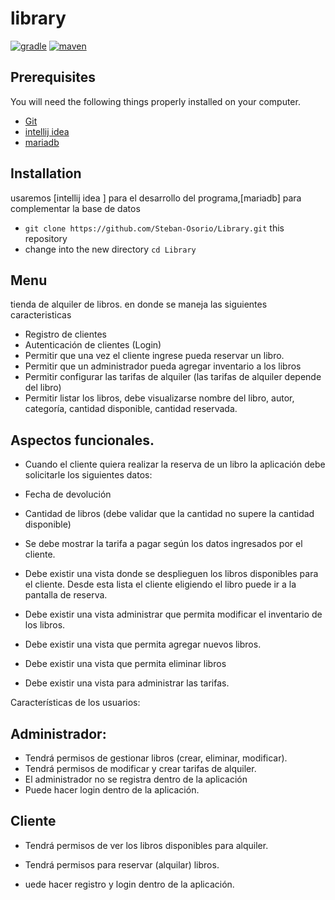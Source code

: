 # library

[![gradle](https://img.shields.io/badge/gradle-v6.7-yellow.svg)](https://gradle.org/install/)
[![maven](https://img.shields.io/badge/maven-v3.6.X-red.svg)](https://maven.apache.org/)

## Prerequisites

You will need the following things properly installed on your computer.

* [Git](http://git-scm.com/)
* [intellij idea ](https://www.jetbrains.com/es-es/idea/)
* [mariadb](https://mariadb.org/)

## Installation

usaremos [intellij idea ]  para el desarrollo del programa,[mariadb] para complementar la base de datos 

* `git clone https://github.com/Steban-Osorio/Library.git` this repository
* change into the new directory `cd Library`

## Menu
tienda de alquiler de libros.
en donde se maneja las siguientes caracteristicas 
* Registro de clientes
* Autenticación de clientes (Login)
* Permitir que una vez el cliente ingrese pueda reservar un libro.
* Permitir que un administrador pueda agregar inventario a los libros 
* Permitir configurar las tarifas de alquiler (las tarifas de alquiler depende del libro)
* Permitir listar los libros, debe visualizarse nombre del libro, autor, categoría, cantidad
disponible, cantidad reservada.

## Aspectos funcionales.
* Cuando el cliente quiera realizar la reserva de un libro la aplicación debe solicitarle los
siguientes datos:
* Fecha de devolución
* Cantidad de libros (debe validar que la cantidad no supere la cantidad
disponible)
* Se debe mostrar la tarifa a pagar según los datos ingresados por el cliente.

* Debe existir una vista donde se desplieguen los libros disponibles para el cliente.
Desde esta lista el cliente eligiendo el libro puede ir a la pantalla de reserva.
* Debe existir una vista administrar que permita modificar el inventario de los libros.
* Debe existir una vista que permita agregar nuevos libros.
* Debe existir una vista que permita eliminar libros
* Debe existir una vista para administrar las tarifas.

Características de los usuarios:
## Administrador:
* Tendrá permisos de gestionar libros (crear, eliminar, modificar).
* Tendrá permisos de modificar y crear tarifas de alquiler.
* El administrador no se registra dentro de la aplicación
* Puede hacer login dentro de la aplicación.
## Cliente
* Tendrá permisos de ver los libros disponibles para alquiler.
* Tendrá permisos para reservar (alquilar) libros.

* uede hacer registro y login dentro de la aplicación.




